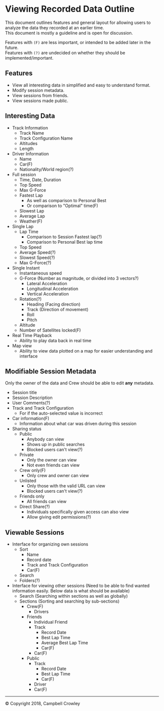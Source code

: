 # Viewing Recorded Data Outline
This document outlines features and general layout for allowing users to analyze the data they recorded at an earlier time.  
This document is mostly a guideline and is open for discussion.

Features with `(F)` are less important, or intended to be added later in the future.  
Features with `(?)` are undecided on whether they should be implemented/important.

## Features
* View all interesting data in simplified and easy to understand format.
* Modify session metadata.
* View sessions from friends.
* View sessions made public.

## Interesting Data
* Track Information
  - Track Name
  - Track Configuration Name
  - Altitudes
  - Length
* Driver Information
  - Name
  - Car(F)
  - Nationality/World region(?)
* Full session
  - Time, Date, Duration
  - Top Speed
  - Max G-Force
  - Fastest Lap
    * As well as comparison to Personal Best
    * Or comparison to "Optimal" time(F)
  - Slowest Lap
  - Average Lap
  - Weather(F)
* Single Lap
  - Lap Time
    * Comparison to Session Fastest lap(?)
    * Comparison to Personal Best lap time
  - Top Speed
  - Average Speed(?)
  - Slowest Speed(?)
  - Max G-Force(?)
* Single Instant
  - Instantaneous speed
  - G-Force (Number as magnitude, or divided into 3 vectors?)
    * Lateral Acceleration
    * Longitudinal Acceleration
    * Vertical Acceleration
  - Rotation(?)
    * Heading (Facing direction)
    * Track (Direction of movement)
    * Roll
    * Pitch
  - Altitude
  - Number of Satellites locked(F)
* Real Time Playback
  - Ability to play data back in real time
* Map view
  - Ability to view data plotted on a map for easier understanding and interface

## Modifiable Session Metadata
Only the owner of the data and Crew should be able to edit __any__ metadata.
* Session title
* Session Description
* User Comments(?)
* Track and Track Configuration
  - For if the auto-selected value is incorrect
* Car information(F)
  - Information about what car was driven during this session
* Sharing status
  - Public
    * Anybody can view
    * Shows up in public searches
    * Blocked users can't view(?)
  - Private
    * Only the owner can view
    * Not even friends can view
  - Crew only(F)
    * Only crew and owner can view
  - Unlisted
    * Only those with the valid URL can view
    * Blocked users can't view(?)
  - Friends only
    * All friends can view
  - Direct Share(?)
    * Individuals specifically given access can also view
    * Allow giving edit permissions(?)

## Viewable Sessions
* Interface for organizing own sessions
  - Sort
    * Name
    * Record date
    * Track and Track Configuration
    * Car(F)
  - Search
  - Folders(?)
* Interface for viewing other sessions (Need to be able to find wanted information easily. Below data is what should be available)
  - Search (Searching within sections as well as globally)
  - Sections (Sorting and searching by sub-sections)
    * Crew(F)
      - Drivers
    * Friends
      - Individual Friend
      - Track
        * Record Date
        * Best Lap Time
        * Average Best Lap Time
        * Car(F)
      - Car(F)
    * Public
      - Track
        * Record Date
        * Best Lap Time
        * Car(F)
      - Driver
      - Car(F)
  
---

© Copyright 2018, Campbell Crowley
